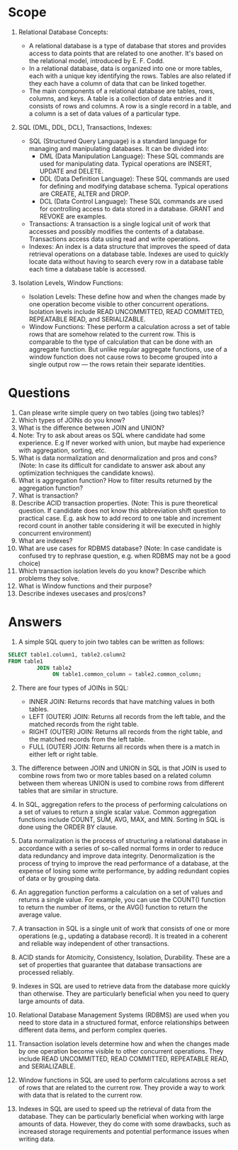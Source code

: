 # Scope

1. Relational Database Concepts:
    - A relational database is a type of database that stores and provides access to data points that are related to one
      another. It's based on the relational model, introduced by E. F. Codd.
    - In a relational database, data is organized into one or more tables, each with a unique key identifying the rows.
      Tables are also related if they each have a column of data that can be linked together.
    - The main components of a relational database are tables, rows, columns, and keys. A table is a collection of data
      entries and it consists of rows and columns. A row is a single record in a table, and a column is a set of data
      values of a particular type.

2. SQL (DML, DDL, DCL), Transactions, Indexes:
    - SQL (Structured Query Language) is a standard language for managing and manipulating databases. It can be divided
      into:
        - DML (Data Manipulation Language): These SQL commands are used for manipulating data. Typical operations are
          INSERT, UPDATE and DELETE.
        - DDL (Data Definition Language): These SQL commands are used for defining and modifying database schema.
          Typical operations are CREATE, ALTER and DROP.
        - DCL (Data Control Language): These SQL commands are used for controlling access to data stored in a database.
          GRANT and REVOKE are examples.
    - Transactions: A transaction is a single logical unit of work that accesses and possibly modifies the contents of a
      database. Transactions access data using read and write operations.
    - Indexes: An index is a data structure that improves the speed of data retrieval operations on a database table.
      Indexes are used to quickly locate data without having to search every row in a database table each time a
      database table is accessed.

3. Isolation Levels, Window Functions:
    - Isolation Levels: These define how and when the changes made by one operation become visible to other concurrent
      operations. Isolation levels include READ UNCOMMITTED, READ COMMITTED, REPEATABLE READ, and SERIALIZABLE.
    - Window Functions: These perform a calculation across a set of table rows that are somehow related to the current
      row. This is comparable to the type of calculation that can be done with an aggregate function. But unlike regular
      aggregate functions, use of a window function does not cause rows to become grouped into a single output row — the
      rows retain their separate identities.

# Questions

1. Can please write simple query on two tables (joing two tables)?
2. Which types of JOINs do you know?
3. What is the difference between JOIN and UNION?
4. Note: Try to ask about areas os SQL where candidate had some experience. E.g If never worked with union, but maybe
   had experience with aggregation, sorting, etc.
5. What is data normalization and denormalization and pros and cons? (Note: In case its difficult for candidate to
   answer ask about any optimization techniques the candidate knows).
6. What is aggregation function? How to filter results returned by the aggregation function?
7. What is transaction?
8. Describe ACID transaction properties. (Note: This is pure theoretical question. If candidate does not know this
   abbreviation shift question to practical case. E.g. ask how to add record to one table and increment record count in
   another table considering it will be executed in highly concurrent environment)
9. What are indexes?
10. What are use cases for RDBMS database? (Note: In case candidate is confused try to rephrase question, e.g. when
    RDBMS may not be a good choice)
11. Which transaction isolation levels do you know? Describe which problems they solve.
12. What is Window functions and their purpose?
13. Describe indexes usecases and pros/cons?

# Answers

1. A simple SQL query to join two tables can be written as follows:

```sql
SELECT table1.column1, table2.column2
FROM table1
         JOIN table2
              ON table1.common_column = table2.common_column;
```

2. There are four types of JOINs in SQL:
    - INNER JOIN: Returns records that have matching values in both tables.
    - LEFT (OUTER) JOIN: Returns all records from the left table, and the matched records from the right table.
    - RIGHT (OUTER) JOIN: Returns all records from the right table, and the matched records from the left table.
    - FULL (OUTER) JOIN: Returns all records when there is a match in either left or right table.

3. The difference between JOIN and UNION in SQL is that JOIN is used to combine rows from two or more tables based on a
   related column between them whereas UNION is used to combine rows from different tables that are similar in
   structure.

4. In SQL, aggregation refers to the process of performing calculations on a set of values to return a single scalar
   value. Common aggregation functions include COUNT, SUM, AVG, MAX, and MIN. Sorting in SQL is done using the ORDER BY
   clause.

5. Data normalization is the process of structuring a relational database in accordance with a series of so-called
   normal forms in order to reduce data redundancy and improve data integrity. Denormalization is the process of trying
   to improve the read performance of a database, at the expense of losing some write performance, by adding redundant
   copies of data or by grouping data.

6. An aggregation function performs a calculation on a set of values and returns a single value. For example, you can
   use the COUNT() function to return the number of items, or the AVG() function to return the average value.

7. A transaction in SQL is a single unit of work that consists of one or more operations (e.g., updating a database
   record). It is treated in a coherent and reliable way independent of other transactions.

8. ACID stands for Atomicity, Consistency, Isolation, Durability. These are a set of properties that guarantee that
   database transactions are processed reliably.

9. Indexes in SQL are used to retrieve data from the database more quickly than otherwise. They are particularly
   beneficial when you need to query large amounts of data.

10. Relational Database Management Systems (RDBMS) are used when you need to store data in a structured format, enforce
    relationships between different data items, and perform complex queries.

11. Transaction isolation levels determine how and when the changes made by one operation become visible to other
    concurrent operations. They include READ UNCOMMITTED, READ COMMITTED, REPEATABLE READ, and SERIALIZABLE.

12. Window functions in SQL are used to perform calculations across a set of rows that are related to the current row.
    They provide a way to work with data that is related to the current row.

13. Indexes in SQL are used to speed up the retrieval of data from the database. They can be particularly beneficial
    when working with large amounts of data. However, they do come with some drawbacks, such as increased storage
    requirements and potential performance issues when writing data.